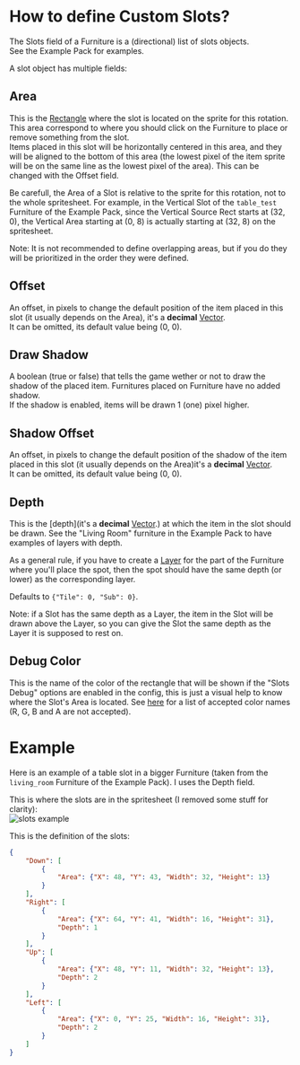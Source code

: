 # How to define Custom Slots?

The Slots field of a Furniture is a (directional) list of slots objects.  
See the Example Pack for examples.

A slot object has multiple fields:

## Area

This is the [Rectangle](https://github.com/Leroymilo/FurnitureFramework/blob/main/doc/Structures/Rectangle.md) where the slot is located on the sprite for this rotation. This area correspond to where you should click on the Furniture to place or remove something from the slot.  
Items placed in this slot will be horizontally centered in this area, and they will be aligned to the bottom of this area (the lowest pixel of the item sprite will be on the same line as the lowest pixel of the area). This can be changed with the Offset field.  

Be carefull, the Area of a Slot is relative to the sprite for this rotation, not to the whole spritesheet. For example, in the Vertical Slot of the `table_test` Furniture of the Example Pack, since the Vertical Source Rect starts at (32, 0), the Vertical Area starting at (0, 8) is actually starting at (32, 8) on the spritesheet.

Note: It is not recommended to define overlapping areas, but if you do they will be prioritized in the order they were defined.

## Offset

An offset, in pixels to change the default position of the item placed in this slot (it usually depends on the Area), it's a **decimal** [Vector](https://github.com/Leroymilo/FurnitureFramework/blob/main/doc/Structures/Vector.md).  
It can be omitted, its default value being (0, 0).

## Draw Shadow

A boolean (true or false) that tells the game wether or not to draw the shadow of the placed item. Furnitures placed on Furniture have no added shadow.  
If the shadow is enabled, items will be drawn 1 (one) pixel higher.

## Shadow Offset

An offset, in pixels to change the default position of the shadow of the item placed in this slot (it usually depends on the Area)it's a **decimal** [Vector](https://github.com/Leroymilo/FurnitureFramework/blob/main/doc/Structures/Vector.md).  
It can be omitted, its default value being (0, 0).

## Depth

This is the [depth](it's a **decimal** [Vector](https://github.com/Leroymilo/FurnitureFramework/blob/main/doc/Structures/Depth.md).) at which the item in the slot should be drawn. See the "Living Room" furniture in the Example Pack to have examples of layers with depth.  

As a general rule, if you have to create a [Layer](https://github.com/Leroymilo/FurnitureFramework/blob/main/doc/Furniture.md#layers) for the part of the Furniture where you'll place the spot, then the spot should have the same depth (or lower) as the corresponding layer.

Defaults to `{"Tile": 0, "Sub": 0}`.

Note: if a Slot has the same depth as a Layer, the item in the Slot will be drawn above the Layer, so you can give the Slot the same depth as the Layer it is supposed to rest on.

## Debug Color

This is the name of the color of the rectangle that will be shown if the "Slots Debug" options are enabled in the config, this is just a visual help to know where the Slot's Area is located. See [here](https://learn.microsoft.com/en-us/dotnet/api/system.drawing.color?view=net-8.0#properties) for a list of accepted color names (R, G, B and A are not accepted).

# Example

Here is an example of a table slot in a bigger Furniture (taken from the `living_room` Furniture of the Example Pack). I uses the Depth field.

This is where the slots are in the spritesheet (I removed some stuff for clarity):  
![slots example](https://github.com/Leroymilo/FurnitureFramework/blob/main/doc/images/slots_example.png)

This is the definition of the slots:
```json
{
	"Down": [
		{
			"Area": {"X": 48, "Y": 43, "Width": 32, "Height": 13}
		}
	],
	"Right": [
		{
			"Area": {"X": 64, "Y": 41, "Width": 16, "Height": 31},
			"Depth": 1
		}
	],
	"Up": [
		{
			"Area": {"X": 48, "Y": 11, "Width": 32, "Height": 13},
			"Depth": 2
		}
	],
	"Left": [
		{
			"Area": {"X": 0, "Y": 25, "Width": 16, "Height": 31},
			"Depth": 2
		}
	]
}
```